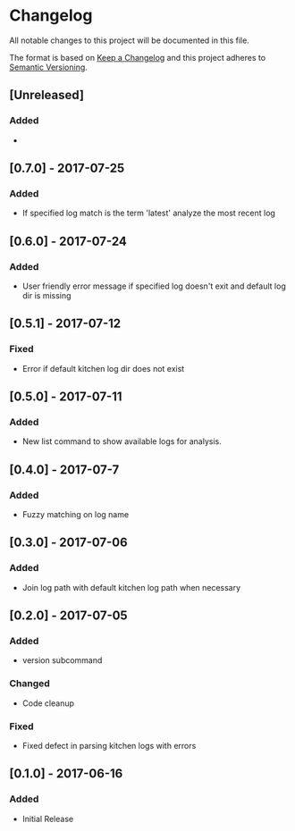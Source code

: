# Changelog
All notable changes to this project will be documented in this file.

The format is based on [Keep a Changelog](http://keepachangelog.com/en/1.0.0/)
and this project adheres to [Semantic Versioning](http://semver.org/spec/v2.0.0.html).

## [Unreleased]
### Added
-

## [0.7.0] - 2017-07-25
### Added
- If specified log match is the term 'latest' analyze the most recent log

## [0.6.0] - 2017-07-24
### Added
- User friendly error message if specified log doesn't exit and default log dir is missing

## [0.5.1] - 2017-07-12
### Fixed
- Error if default kitchen log dir does not exist

## [0.5.0] - 2017-07-11
### Added
- New list command to show available logs for analysis.

## [0.4.0] - 2017-07-7
### Added
- Fuzzy matching on log name

## [0.3.0] - 2017-07-06
### Added
- Join log path with default kitchen log path when necessary

## [0.2.0] - 2017-07-05
### Added
- version subcommand
### Changed
- Code cleanup
### Fixed
- Fixed defect in parsing kitchen logs with errors

## [0.1.0] - 2017-06-16
### Added
- Initial Release
